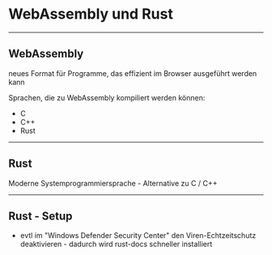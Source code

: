 # WebAssembly und Rust

---

## WebAssembly

neues Format für Programme, das effizient im Browser ausgeführt werden kann

Sprachen, die zu WebAssembly kompiliert werden können:

- C
- C++
- Rust

---

## Rust

Moderne Systemprogrammiersprache - Alternative zu C / C++

---

## Rust - Setup

- evtl im "Windows Defender Security Center" den Viren-Echtzeitschutz deaktivieren - dadurch wird rust-docs schneller installiert
